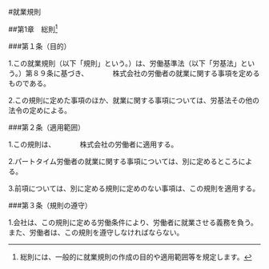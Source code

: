 #就業規則

##第1章　総則[^1]
[^1]:総則には、一般的に就業規則の作成の目的や適用範囲等を規定します。

###第１条（目的）

1.この就業規則（以下「規則」という。）は、労働基準法（以下「労基法」という。）第８９条に基づき、　　　　株式会社の労働者の就業に関する事項を定めるものである。

2.この規則に定めた事項のほか、就業に関する事項については、労基法その他の法令の定めによる。

<!--
１　この就業規則規程例（以下「本規程例」といいます。）では、労働者の就業に関する事項を定めていますが、その前提にある法令上の基準は、労基法等関係法令に定められています。
２　本規程例に労働者の就業に関するすべての事項が定められているわけではありません。本規程例に定めがない事項については、労基法等関係法令の規定によることになります。
３　就業規則で定める基準に達しない労働条件を定める労働契約は、その部分については無効となります。この場合において、無効となった部分は、就業規則で定める基準によることになります（労働契約法（平成１９年法律第１２８号。以下「契約法」といいます。）第１２条）。また、就業規則は法令又は事業場に適用される労働協約に反してはなりません（労基法第９２条）。
-->

###第２条（適用範囲）

1.この規則は、　　　　株式会社の労働者に適用する。

2.パートタイム労働者の就業に関する事項については、別に定めるところによる。

3.前項については、別に定める規則に定めのない事項は、この規則を適用する。

<!--
就業規則は、すべての労働者に適用されるものを作成する必要があります。しかし、就業規則は、すべての労働者について必ずしも同一のものでなければならないわけではありません。同一の事業場であっても、通常の労働者と勤務態様の異なるパートタイム労働者等については、一定の事項について特別の規定を設けたり、別の就業規則を定めることができます。本規程例では、パートタイム労働者の就業に関する事項について、就業規則本体とは別に定める形式をとっています。パートタイム労働者の就業規則の規程例は、PDF版についてはPDF版、WORD版についてはWORD版になります。
なお、パートタイム労働者等について、規程の一部を適用除外とする場合や全面的に適用除外とする場合には、就業規則本体にその旨明記し、パートタイム労働者等に適用される規定を設けたり、別の就業規則を作成しなければなりません。
-->


###第３条（規則の遵守）

1.会社は、この規則に定める労働条件により、労働者に就業させる義務を負う。また、労働者は、この規則を遵守しなければならない。

<!--
労基法第２条において、労働者及び使用者は、就業規則等を遵守し、誠実に各々その義務を履行しなければならないと規定されています。
-->
